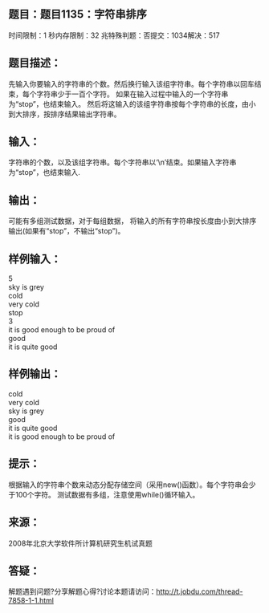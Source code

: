题目：题目1135：字符串排序
-----------
时间限制：1 秒内存限制：32 兆特殊判题：否提交：1034解决：517

题目描述：
-----------
先输入你要输入的字符串的个数。然后换行输入该组字符串。每个字符串以回车结束，每个字符串少于一百个字符。
如果在输入过程中输入的一个字符串为“stop”，也结束输入。
然后将这输入的该组字符串按每个字符串的长度，由小到大排序，按排序结果输出字符串。

输入：
-----------
字符串的个数，以及该组字符串。每个字符串以‘\n’结束。如果输入字符串为“stop”，也结束输入.

输出：
-----------
可能有多组测试数据，对于每组数据，
将输入的所有字符串按长度由小到大排序输出(如果有“stop”，不输出“stop”)。

样例输入：
-----------
5  
sky is grey  
cold  
very cold  
stop  
3  
it is good enough to be proud of  
good  
it is quite good  

样例输出：
-----------
cold  
very cold  
sky is grey  
good  
it is quite good  
it is good enough to be proud of

提示：
-----------
根据输入的字符串个数来动态分配存储空间（采用new()函数）。每个字符串会少于100个字符。
测试数据有多组，注意使用while()循环输入。

来源：
-----------
2008年北京大学软件所计算机研究生机试真题

答疑：
-----------
解题遇到问题?分享解题心得?讨论本题请访问：http://t.jobdu.com/thread-7858-1-1.html

